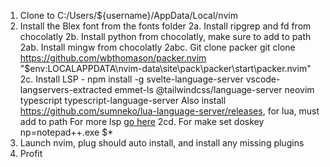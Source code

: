 1. Clone to C:/Users/${username}/AppData/Local/nvim
2. Install the Blex font from the fonts folder
2a. Install ripgrep and fd from chocolatly
2b. Install python from chocolatly, make sure to add to path
2ab. Install mingw from chocolatly
2abc. Git clone packer git clone https://github.com/wbthomason/packer.nvim "$env:LOCALAPPDATA\nvim-data\site\pack\packer\start\packer.nvim"
2c. Install LSP - npm install -g svelte-language-server vscode-langservers-extracted emmet-ls @tailwindcss/language-server neovim typescript typescript-language-server
Also install https://github.com/sumneko/lua-language-server/releases, for lua, must add to path
For more lsp [go here](https://github.com/neovim/nvim-lspconfig/blob/master/doc/server_configurations.md#pyright)
2cd. For make set doskey np=notepad++.exe $*
3. Launch nvim, plug should auto install, and install any missing plugins
4. Profit
